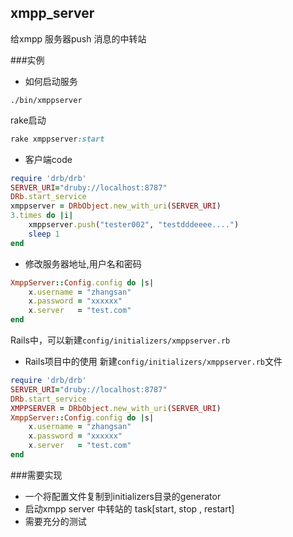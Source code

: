 ## xmpp_server
给xmpp 服务器push 消息的中转站

###实例
* 如何启动服务
```shell
./bin/xmppserver
```
rake启动
```ruby
rake xmppserver:start
```

* 客户端code
```ruby
require 'drb/drb'
SERVER_URI="druby://localhost:8787"  
DRb.start_service  
xmppserver = DRbObject.new_with_uri(SERVER_URI)  
3.times do |i| 
	xmppserver.push("tester002", "testdddeeee....")
	sleep 1
end  
```

* 修改服务器地址,用户名和密码
```ruby
XmppServer::Config.config do |s|
	x.username = "zhangsan"
	x.password = "xxxxxx"
	x.server   = "test.com"
end
```
Rails中，可以新建`config/initializers/xmppserver.rb`

* Rails项目中的使用
新建`config/initializers/xmppserver.rb`文件
```ruby
require 'drb/drb'
SERVER_URI="druby://localhost:8787"  
DRb.start_service  
XMPPSERVER = DRbObject.new_with_uri(SERVER_URI)  
XmppServer::Config.config do |s|
	x.username = "zhangsan"
	x.password = "xxxxxx"
	x.server   = "test.com"
end
```

###需要实现
* 一个将配置文件复制到initializers目录的generator
* 启动xmpp server 中转站的 task[start, stop , restart]
* 需要充分的测试

